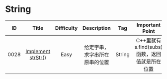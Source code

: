 
# String


|ID|Title|Difficulty|Description|Tag|Important Point|Resolution|
|:---:|:---:|:---:|:---:|:----:|:---:|:---:|
| 0028 |[Implement strStr()](https://leetcode.com/problems/implement-strstr/) | Easy | 给定字串，求字串所在原串的位置 |String|C++里就有s.find(subs)函数，返回值就是所在位置|[C++](http:baidu.com)|